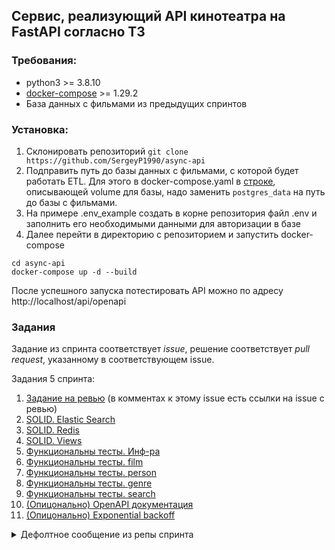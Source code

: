 ## Сервис, реализующий API кинотеатра на FastAPI согласно ТЗ


### Требования:
  - python3 >= 3.8.10
  - [docker-compose](https://docs.docker.com/compose/install/) >= 1.29.2
  - База данных с фильмами из предыдущих спринтов

### Установка:
1) Склонировать репозиторий
`git clone https://github.com/SergeyP1990/async-api`
2) Подправить путь до базы данных с фильмами, с которой будет работать ETL. Для этого в docker-compose.yaml в [строке](https://github.com/SergeyP1990/async-api/blob/7e64193e9a6775699b55ad7e125b1f1fe93d4056/docker-compose.yaml#L7), описывающей volume для базы, надо заменить `postgres_data` на путь до базы с фильмами.
3) На примере .env_example создать в корне репозитория файл .env и заполнить его необходимыми данными для авторизации в базе
4) Далее перейти в директорию с репозиторием и запустить docker-compose
  ```
  cd async-api
  docker-compose up -d --build
  ```
После успешного запуска потестировать API можно по адресу http://localhost/api/openapi

### Задания
Задание из спринта соответствует _issue_, решение соответствует _pull request_, указанному в соответствующем issue.

Задания 5 спринта:

1) [Задание на ревью](https://github.com/SergeyP1990/async-api/issues/31) (в комментах к этому issue есть ссылки на issue с ревью)
2) [SOLID. Elastic Search](https://github.com/SergeyP1990/async-api/issues/32)
3) [SOLID. Redis](https://github.com/SergeyP1990/async-api/issues/33)
4) [SOLID. Views](https://github.com/SergeyP1990/async-api/issues/34)
5) [Функциональны тесты. Инф-ра](https://github.com/SergeyP1990/async-api/issues/35)
6) [Функциональны тесты. film](https://github.com/SergeyP1990/async-api/issues/36)
7) [Функциональны тесты. person](https://github.com/SergeyP1990/async-api/issues/37)
8) [Функциональны тесты. genre](https://github.com/SergeyP1990/async-api/issues/38)
9) [Функциональны тесты. search](https://github.com/SergeyP1990/async-api/issues/39)
10) [(Опицонально) OpenAPI документация](https://github.com/SergeyP1990/async-api/issues/40)
11) [(Опицонально) Exponential backoff](https://github.com/SergeyP1990/async-api/issues/41)




<details>
  <summary>Дефолтное сообщение из репы спринта</summary>
  # Проектная работа 4 спринта

  **Важное сообщение для тимлида:** для ускорения проверки проекта укажите ссылку на приватный репозиторий с командной работой в файле readme и отправьте свежее приглашение на аккаунт [BlueDeep](https://github.com/BigDeepBlue).

  В папке **tasks** ваша команда найдёт задачи, которые необходимо выполнить в первом спринте второго модуля.  Обратите внимание на задачи **00_create_repo** и **01_create_basis**. Они расцениваются как блокирующие для командной работы, поэтому их необходимо выполнить как можно раньше.

  Мы оценили задачи в стори поинтах, значения которых брались из [последовательности Фибоначчи](https://ru.wikipedia.org/wiki/Числа_Фибоначчи) (1,2,3,5,8,…).

  Вы можете разбить имеющиеся задачи на более маленькие, например, распределять между участниками команды не большие куски задания, а маленькие подзадачи. В таком случае не забудьте зафиксировать изменения в issues в репозитории.

  **От каждого разработчика ожидается выполнение минимум 40% от общего числа стори поинтов в спринте.**
</details>

